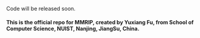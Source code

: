 Code will be released soon.
<h4>This is the official repo for MMRIP, created by Yuxiang Fu, from School of Computer Science, NUIST, Nanjing, JiangSu, China.</h4>